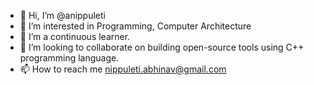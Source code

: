 - 👋 Hi, I’m @anippuleti
- 👀 I’m interested in Programming, Computer Architecture
- 🌱 I’m a continuous learner.
- 💞️ I’m looking to collaborate on building open-source tools using C++ programming language.
- 📫 How to reach me nippuleti.abhinav@gmail.com

<!---
anippuleti/anippuleti is a ✨ special ✨ repository because its `README.md` (this file) appears on your GitHub profile.
You can click the Preview link to take a look at your changes.
--->
